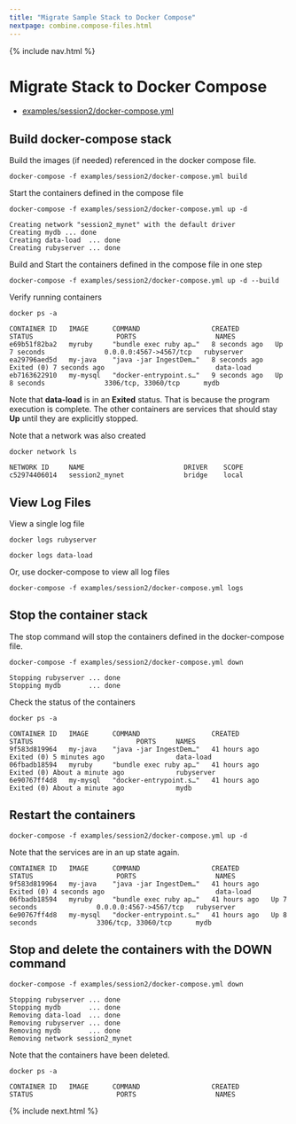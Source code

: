 ```yaml
---
title: "Migrate Sample Stack to Docker Compose"
nextpage: combine.compose-files.html
---
```


{% include nav.html %}

# Migrate Stack to Docker Compose

- [examples/session2/docker-compose.yml](https://github.com/CDLUC3/docker-tutorial/blob/main/examples/session2/docker-compose.yml)

## Build docker-compose stack

Build the images (if needed) referenced in the docker compose file.
```
docker-compose -f examples/session2/docker-compose.yml build 
```

Start the containers defined in the compose file
```
docker-compose -f examples/session2/docker-compose.yml up -d 
```

```output
Creating network "session2_mynet" with the default driver
Creating mydb ... done
Creating data-load  ... done
Creating rubyserver ... done
```

Build and Start the containers defined in the compose file in one step
```
docker-compose -f examples/session2/docker-compose.yml up -d --build
```

Verify running containers
```
docker ps -a
```

```output
CONTAINER ID   IMAGE      COMMAND                  CREATED         STATUS                     PORTS                    NAMES
e69b51f82ba2   myruby     "bundle exec ruby ap…"   8 seconds ago   Up 7 seconds               0.0.0.0:4567->4567/tcp   rubyserver
ea29796aed5d   my-java    "java -jar IngestDem…"   8 seconds ago   Exited (0) 7 seconds ago                            data-load
eb7163622910   my-mysql   "docker-entrypoint.s…"   9 seconds ago   Up 8 seconds               3306/tcp, 33060/tcp      mydb
```

Note that **data-load** is in an **Exited** status.  That is because the program execution is complete.  The other containers are services that should stay **Up** until they are explicitly stopped.

Note that a network was also created
```
docker network ls
```

```output
NETWORK ID     NAME                         DRIVER    SCOPE
c52974406014   session2_mynet               bridge    local
```

## View Log Files

View a single log file
```
docker logs rubyserver
```

```
docker logs data-load
```

Or, use docker-compose to view all log files
```
docker-compose -f examples/session2/docker-compose.yml logs
```

## Stop the container stack

The stop command will stop the containers defined in the docker-compose file.
```
docker-compose -f examples/session2/docker-compose.yml down
```

```output
Stopping rubyserver ... done
Stopping mydb       ... done
```

Check the status of the containers
```
docker ps -a
```

```output
CONTAINER ID   IMAGE      COMMAND                  CREATED        STATUS                          PORTS     NAMES
9f583d819964   my-java    "java -jar IngestDem…"   41 hours ago   Exited (0) 5 minutes ago                  data-load
06fbadb18594   myruby     "bundle exec ruby ap…"   41 hours ago   Exited (0) About a minute ago             rubyserver
6e90767ff4d8   my-mysql   "docker-entrypoint.s…"   41 hours ago   Exited (0) About a minute ago             mydb
```

## Restart the containers

```
docker-compose -f examples/session2/docker-compose.yml up -d
```

Note that the services are in an up state again.
```
CONTAINER ID   IMAGE      COMMAND                  CREATED        STATUS                     PORTS                    NAMES
9f583d819964   my-java    "java -jar IngestDem…"   41 hours ago   Exited (0) 4 seconds ago                            data-load
06fbadb18594   myruby     "bundle exec ruby ap…"   41 hours ago   Up 7 seconds               0.0.0.0:4567->4567/tcp   rubyserver
6e90767ff4d8   my-mysql   "docker-entrypoint.s…"   41 hours ago   Up 8 seconds               3306/tcp, 33060/tcp      mydb
```

## Stop and delete the containers with the DOWN command

```
docker-compose -f examples/session2/docker-compose.yml down
```

```output
Stopping rubyserver ... done
Stopping mydb       ... done
Removing data-load  ... done
Removing rubyserver ... done
Removing mydb       ... done
Removing network session2_mynet
```

Note that the containers have been deleted.

```
docker ps -a
```

```output
CONTAINER ID   IMAGE      COMMAND                  CREATED        STATUS                     PORTS                    NAMES
```

{% include next.html %}